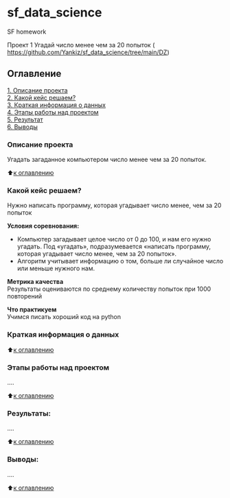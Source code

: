 # sf_data_science
SF homework

Проект 1 Угадай число менее чем за 20 попыток ( https://github.com/Yankiz/sf_data_science/tree/main/DZ)

## Оглавление  
[1. Описание проекта](https://github.com/Yankiz/sf_data_science/tree/main/DZ.README.md#Описание-проекта)  
[2. Какой кейс решаем?](https://github.com/Yankiz/sf_data_science/tree/main/DZ.README.md#Какой-кейс-решаем)  
[3. Краткая информация о данных](https://github.com/Yankiz/sf_data_science/tree/main/DZ.README.md#Краткая-информация-о-данных)  
[4. Этапы работы над проектом](https://github.com/Yankiz/sf_data_science/tree/main/DZ.README.md#Этапы-работы-над-проектом)  
[5. Результат](https://github.com/Yankiz/sf_data_science/tree/main/DZ.README.md#Результат)    
[6. Выводы](https://github.com/Yankiz/sf_data_science/tree/main/DZ.README.md#Выводы) 

### Описание проекта    
Угадать загаданное компьютером число менее чем за 20  попыток.

:arrow_up:[к оглавлению](https://github.com/Yankiz/sf_data_science/tree/main/DZ.README.md#Оглавление)


### Какой кейс решаем?   
Нужно написать программу, которая угадывает число менее, чем за  20 попыток

**Условия соревнования:**  
- Компьютер загадывает целое число от 0 до 100, и нам его нужно угадать. Под «угадать», подразумевается «написать программу, которая угадывает число менее, чем за 20 попыток».
- Алгоритм учитывает информацию о том, больше ли случайное число или меньше нужного нам.

**Метрика качества**     
Результаты оцениваются по среднему количеству попыток при 1000 повторений

**Что практикуем**     
Учимся писать хороший код на python


### Краткая информация о данных

  
:arrow_up:[к оглавлению](https://github.com/Yankiz/sf_data_science/tree/main/DZ.README.md#Краткая-информация-о-данных)


### Этапы работы над проектом  
....

:arrow_up:[к оглавлению](https://github.com/Yankiz/sf_data_science/tree/main/DZ.README.md#Этапы-работы-над-проектом)


### Результаты:  
....

:arrow_up:[к оглавлению](https://github.com/Yankiz/sf_data_science/tree/main/DZ.README.md#Результат)


### Выводы:  
....

:arrow_up:[к оглавлению](https://github.com/Yankiz/sf_data_science/tree/main/DZ.README.md#Выводы)


